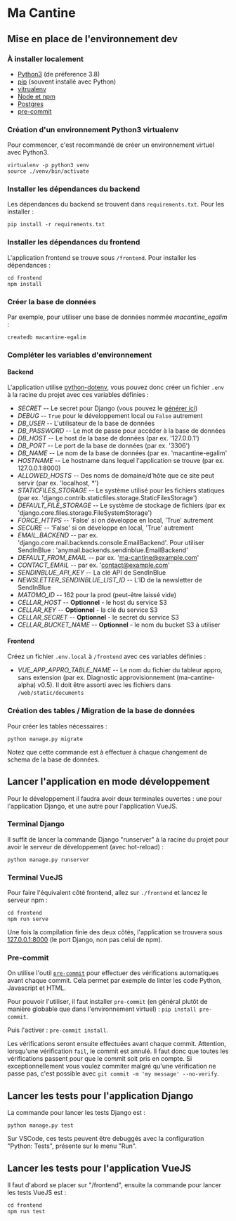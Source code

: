 # Ma Cantine

## Mise en place de l'environnement dev

### À installer localement
- [Python3](https://www.python.org/downloads/) (de préference 3.8)
- [pip](https://pip.pypa.io/en/stable/installing/) (souvent installé avec Python)
- [vitrualenv](https://virtualenv.pypa.io/en/stable/installation.html)
- [Node et npm](https://nodejs.org/en/download/)
- [Postgres](https://www.postgresql.org/download/)
- [pre-commit](https://pypi.org/project/pre-commit/)

### Création d'un environnement Python3 virtualenv

Pour commencer, c'est recommandé de créer un environnement virtuel avec Python3.

```
virtualenv -p python3 venv
source ./venv/bin/activate
```

### Installer les dépendances du backend

Les dépendances du backend se trouvent dans ```requirements.txt```. Pour les installer :

```
pip install -r requirements.txt
```

### Installer les dépendances du frontend

L'application frontend se trouve sous `/frontend`. Pour installer les dépendances :

```
cd frontend
npm install
```

### Créer la base de données

Par exemple, pour utiliser une base de données nommée *macantine_egalim* :

```
createdb macantine-egalim
```

### Compléter les variables d'environnement

#### Backend

L'application utilise [python-dotenv](https://pypi.org/project/python-dotenv/), vous pouvez donc créer un fichier `.env` à la racine du projet avec ces variables définies :

- *SECRET*  --  Le secret pour Django (vous pouvez le [générer ici](https://djecrety.ir/))
- *DEBUG*  --  `True` pour le développement local ou `False` autrement
- *DB_USER*  --  L'utilisateur de la base de données
- *DB_PASSWORD*  --  Le mot de passe pour accéder à la base de données
- *DB_HOST*  --  Le host de la base de données (par ex. '127.0.0.1')
- *DB_PORT*  --  Le port de la base de données (par ex. '3306')
- *DB_NAME*  --  Le nom de la base de données (par ex. 'macantine-egalim'
- *HOSTNAME*  --  Le hostname dans lequel l'application se trouve (par ex. 127.0.0.1:8000)
- *ALLOWED_HOSTS*  --  Des noms de domaine/d’hôte que ce site peut servir (par ex. 'localhost, *')
- *STATICFILES_STORAGE*  --  Le système utilisé pour les fichiers statiques (par ex. 'django.contrib.staticfiles.storage.StaticFilesStorage')
- *DEFAULT_FILE_STORAGE*  --  Le système de stockage de fichiers (par ex 'django.core.files.storage.FileSystemStorage')
- *FORCE_HTTPS*  --  'False' si on développe en local, 'True' autrement
- *SECURE*  --  'False' si on développe en local, 'True' autrement
- *EMAIL_BACKEND*  --  par ex. 'django.core.mail.backends.console.EmailBackend'. Pour utiliser SendInBlue : 'anymail.backends.sendinblue.EmailBackend'
- *DEFAULT_FROM_EMAIL*  --  par ex. 'ma-cantine@example.com'
- *CONTACT_EMAIL*  --  par ex. 'contact@example.com'
- *SENDINBLUE_API_KEY*  --  La clé API de SendInBlue
- *NEWSLETTER_SENDINBLUE_LIST_ID*  --  L'ID de la newsletter de SendInBlue
- *MATOMO_ID* -- 162 pour la prod (peut-être laissé vide)
- *CELLAR_HOST* -- **Optionnel** - le host du service S3
- *CELLAR_KEY* -- **Optionnel** - la clé du service S3
- *CELLAR_SECRET* -- **Optionnel** - le secret du service S3
- *CELLAR_BUCKET_NAME* -- **Optionnel** - le nom du bucket S3 à utiliser

#### Frontend

Créez un fichier `.env.local` à `/frontend` avec ces variables définies :

- *VUE_APP_APPRO_TABLE_NAME*  --  Le nom du fichier du tableur appro, sans extension (par ex. Diagnostic approvisionnement (ma-cantine-alpha) v0.5). Il doit être assorti avec les fichiers dans `/web/static/documents`

### Création des tables / Migration de la base de données

Pour créer les tables nécessaires :

```
python manage.py migrate
```

Notez que cette commande est à effectuer à chaque changement de schema de la base de données.

## Lancer l'application en mode développement

Pour le développement il faudra avoir deux terminales ouvertes : une pour l'application Django, et une autre pour l'application VueJS.

### Terminal Django

Il suffit de lancer la commande Django "runserver" à la racine du projet pour avoir le serveur de développement (avec hot-reload) :

```
python manage.py runserver
```

### Terminal VueJS

Pour faire l'équivalent côté frontend, allez sur `./frontend` et lancez le serveur npm :

```
cd frontend
npm run serve
```

Une fois la compilation finie des deux côtés, l'application se trouvera sous [127.0.0.1:8000](127.0.0.1:8000) (le port Django, non pas celui de npm).

### Pre-commit

On utilise l'outil [`pre-commit`](https://pre-commit.com/) pour effectuer des vérifications automatiques
avant chaque commit. Cela permet par exemple de linter les code Python, Javascript et HTML.

Pour pouvoir l'utiliser, il faut installer `pre-commit` (en général plutôt de manière globable que dans
l'environnement virtuel) : `pip install pre-commit`.

Puis l'activer : `pre-commit install`.

Les vérifications seront ensuite effectuées avant chaque commit. Attention, lorsqu'une vérification `fail`,
le commit est annulé. Il faut donc que toutes les vérifications passent pour que le commit soit pris en
compte. Si exceptionnellement vous voulez commiter malgré qu'une vérification ne passe pas, c'est possible
avec `git commit -m 'my message' --no-verify`.

## Lancer les tests pour l'application Django

La commande pour lancer les tests Django est :

```
python manage.py test
```

Sur VSCode, ces tests peuvent être debuggés avec la configuration "Python: Tests", présente sur le menu "Run".

## Lancer les tests pour l'application VueJS

Il faut d'abord se placer sur "/frontend", ensuite la commande pour lancer les tests VueJS est :

```
cd frontend
npm run test
```
